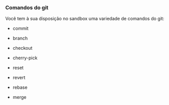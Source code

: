 ### Comandos do git

Você tem à sua disposição no sandbox uma variedade de comandos do git:

- commit

- branch

- checkout

- cherry-pick

- reset

- revert

- rebase

- merge

